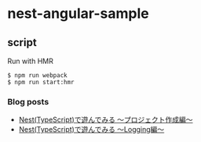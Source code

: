 # nest-angular-sample

## script

Run with HMR

```
$ npm run webpack
$ npm run start:hmr
```

### Blog posts

- [Nest(TypeScript)で遊んでみる 〜プロジェクト作成編〜](https://area-b.com/blog/2018/09/08/2300/)
- [Nest(TypeScript)で遊んでみる 〜Logging編〜](https://area-b.com/blog/2018/09/09/2200/)
